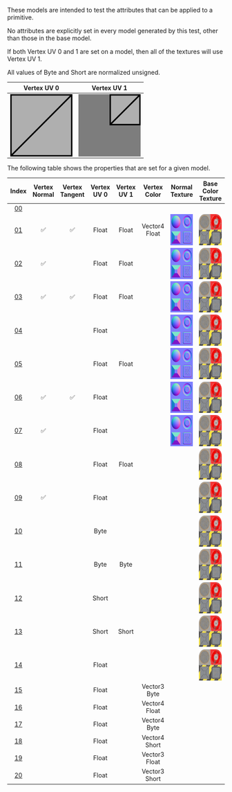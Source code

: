 These models are intended to test the attributes that can be applied to a primitive.  

No attributes are explicitly set in every model generated by this test, other than those in the base model.  

If both Vertex UV 0 and 1 are set on a model, then all of the textures will use Vertex UV 1.

All values of Byte and Short are normalized unsigned.

 Vertex UV 0 |  Vertex UV 1
:---: | :---:
<img src="./Icon_UVspace0.png" height="144" width="144" align="middle"> | <img src="./Icon_UVspace1.png" height="144" width="144" align="middle">

The following table shows the properties that are set for a given model.  


Index | Vertex Normal | Vertex Tangent | Vertex UV 0 | Vertex UV 1 | Vertex Color | Normal Texture | Base Color Texture
:---: | :---: | :---: | :---: | :---: | :---: | :---: | :---:
[00](./Primitive_Attribute_00.gltf) |   |   |   |   |   |   |  
[01](./Primitive_Attribute_01.gltf) | :white_check_mark: | :white_check_mark: | Float | Float | Vector4 Float | <img src="./Texture_normal.png" height="72" width="72" align="middle"> | <img src="./Texture_baseColor.png" height="72" width="72" align="middle">
[02](./Primitive_Attribute_02.gltf) | :white_check_mark: |   | Float | Float |   | <img src="./Texture_normal.png" height="72" width="72" align="middle"> | <img src="./Texture_baseColor.png" height="72" width="72" align="middle">
[03](./Primitive_Attribute_03.gltf) | :white_check_mark: | :white_check_mark: | Float | Float |   | <img src="./Texture_normal.png" height="72" width="72" align="middle"> | <img src="./Texture_baseColor.png" height="72" width="72" align="middle">
[04](./Primitive_Attribute_04.gltf) |   |   | Float |   |   | <img src="./Texture_normal.png" height="72" width="72" align="middle"> | <img src="./Texture_baseColor.png" height="72" width="72" align="middle">
[05](./Primitive_Attribute_05.gltf) |   |   | Float | Float |   | <img src="./Texture_normal.png" height="72" width="72" align="middle"> | <img src="./Texture_baseColor.png" height="72" width="72" align="middle">
[06](./Primitive_Attribute_06.gltf) | :white_check_mark: | :white_check_mark: | Float |   |   | <img src="./Texture_normal.png" height="72" width="72" align="middle"> | <img src="./Texture_baseColor.png" height="72" width="72" align="middle">
[07](./Primitive_Attribute_07.gltf) | :white_check_mark: |   | Float |   |   | <img src="./Texture_normal.png" height="72" width="72" align="middle"> | <img src="./Texture_baseColor.png" height="72" width="72" align="middle">
[08](./Primitive_Attribute_08.gltf) |   |   | Float | Float |   |   | <img src="./Texture_baseColor.png" height="72" width="72" align="middle">
[09](./Primitive_Attribute_09.gltf) | :white_check_mark: |   | Float |   |   |   | <img src="./Texture_baseColor.png" height="72" width="72" align="middle">
[10](./Primitive_Attribute_10.gltf) |   |   | Byte |   |   |   | <img src="./Texture_baseColor.png" height="72" width="72" align="middle">
[11](./Primitive_Attribute_11.gltf) |   |   | Byte | Byte |   |   | <img src="./Texture_baseColor.png" height="72" width="72" align="middle">
[12](./Primitive_Attribute_12.gltf) |   |   | Short |   |   |   | <img src="./Texture_baseColor.png" height="72" width="72" align="middle">
[13](./Primitive_Attribute_13.gltf) |   |   | Short | Short |   |   | <img src="./Texture_baseColor.png" height="72" width="72" align="middle">
[14](./Primitive_Attribute_14.gltf) |   |   | Float |   |   |   | <img src="./Texture_baseColor.png" height="72" width="72" align="middle">
[15](./Primitive_Attribute_15.gltf) |   |   | Float |   | Vector3 Byte |   |  
[16](./Primitive_Attribute_16.gltf) |   |   | Float |   | Vector4 Float |   |  
[17](./Primitive_Attribute_17.gltf) |   |   | Float |   | Vector4 Byte |   |  
[18](./Primitive_Attribute_18.gltf) |   |   | Float |   | Vector4 Short |   |  
[19](./Primitive_Attribute_19.gltf) |   |   | Float |   | Vector3 Float |   |  
[20](./Primitive_Attribute_20.gltf) |   |   | Float |   | Vector3 Short |   |  
 

